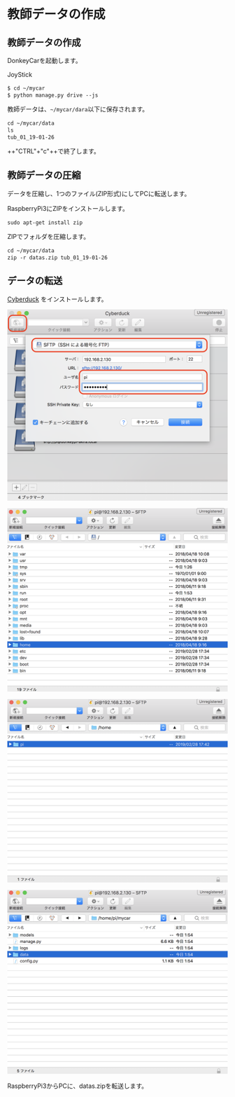 # 教師データの作成


## 教師データの作成

DonkeyCarを起動します。

JoyStick
```
$ cd ~/mycar
$ python manage.py drive --js
```

教師データは、`~/mycar/dara`以下に保存されます。
```
cd ~/mycar/data
ls
tub_01_19-01-26
```

++"CTRL"+"c"++で終了します。

## 教師データの圧縮

データを圧縮し、1つのファイル(ZIP形式)にしてPCに転送します。

RaspberryPi3にZIPをインストールします。
```
sudo apt-get install zip
```

ZIPでフォルダを圧縮します。
```
cd ~/mycar/data
zip -r datas.zip tub_01_19-01-26
```

## データの転送

[Cyberduck](https://cyberduck.io/) をインストールします。

![](./img/duck001.png)

![](./img/duck002.png)

![](./img/duck003.png)

![](./img/duck004.png)

RaspberryPi3からPCに、datas.zipを転送します。


